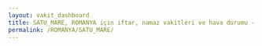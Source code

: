 ```yaml
---
layout: vakit_dashboard
title: SATU_MARE, ROMANYA için iftar, namaz vakitleri ve hava durumu - ilçe/eyalet seç
permalink: /ROMANYA/SATU_MARE/
---
```


<script type="text/javascript">
  var GLOBAL_COUNTRY = 'ROMANYA';
  var GLOBAL_CITY = 'SATU_MARE';
  var GLOBAL_STATE = '';
  var lat = 72;
  var lon = 21;
</script>
